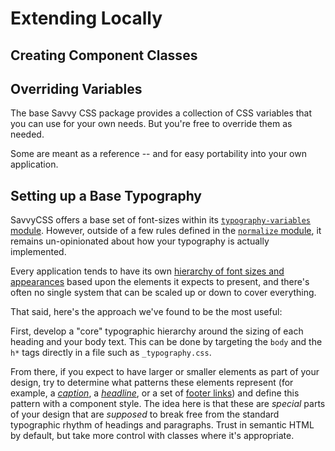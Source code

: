 # Extending Locally

## Creating Component Classes

## Overriding Variables

The base Savvy CSS package provides  a collection of CSS variables that you can use for your own needs. But you're free to override them as needed.

Some are meant as a reference -- and for easy portability into your own application.


## Setting up a Base Typography

SavvyCSS offers a base set of font-sizes within its [`typography-variables` module](https://github.com/savvy-css/typography-variables/blob/master/lib/typography-variables.css). However,
outside of a few rules defined in the [`normalize` module](https://github.com/savvy-css/normalize), it remains un-opinionated about how your
typography is actually implemented.

Every application tends to have its own [hierarchy of font sizes and appearances](https://material.io/guidelines/style/typography.html#typography-styles) based upon the elements
it expects to present, and there's often no single system that can be scaled up or down to cover everything.

That said, here's the approach we've found to be the most useful:

First, develop a "core" typographic hierarchy around the sizing of each heading and your body text. This can be done by targeting the `body` and the `h*` tags directly in a file such as `_typography.css`.

From there, if you expect to have larger or smaller elements as part of your design, try to determine what patterns these elements represent (for example, a [_caption_](http://www.newyorker.com/cartoons), a [_headline_](https://img.huffingtonpost.com/asset/581b42ac150000b700531761.jpeg?ops=scalefit_600_noupscale), or a set of [footer links](https://d1avok0lzls2w.cloudfront.net/img_uploads/footer-links-3.gif)) and define this pattern with a component style. The idea here is that these are _special_ parts of your design that are _supposed_ to break free from the standard typographic rhythm of headings and paragraphs. Trust in semantic HTML by default, but take more control with classes where it's appropriate.
